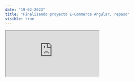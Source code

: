 ```yaml
---
date: "19-02-2023"
title: "Finalizando proyecto E-Commerce Angular, repaso"
visible: true
---
```

<iframe src="https://www.youtube.com/embed/i01XH7FLhsk" allowfullscreen></iframe>
